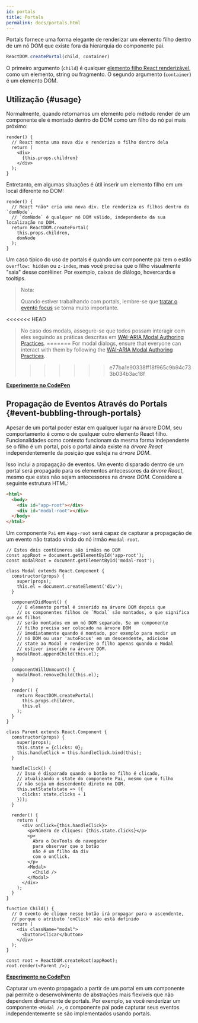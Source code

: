 ```yaml
---
id: portals
title: Portals
permalink: docs/portals.html
---
```


Portals fornece uma forma elegante de renderizar um elemento filho dentro de um nó DOM que existe fora da hierarquia do componente pai.

```js
ReactDOM.createPortal(child, container)
```

O primeiro argumento (`child`) é qualquer [elemento filho React renderizável](/docs/react-component.html#render), como um elemento, string ou fragmento. O segundo argumento (`container`) é um elemento DOM.

## Utilização {#usage}

Normalmente, quando retornamos um elemento pelo método render de um componente ele é montado dentro do DOM como um filho do nó pai mais próximo:

```js{4,6}
render() {
  // React monta uma nova div e renderiza o filho dentro dela
  return (
    <div>
      {this.props.children}
    </div>
  );
}
```

Entretanto, em algumas situações é útil inserir um elemento filho em um local diferente no DOM:

```js{6}
render() {
  // React *não* cria uma nova div. Ele renderiza os filhos dentro do `domNode`.
  // `domNode` é qualquer nó DOM válido, independente da sua localização no DOM.
  return ReactDOM.createPortal(
    this.props.children,
    domNode
  );
}
```
Um caso típico do uso de portals é quando um componente pai tem o estilo `overflow: hidden` ou `z-index`, mas você precisa que o filho visualmente "saia" desse contêiner. Por exemplo, caixas de diálogo, hovercards e tooltips.

> Nota:
>
> Quando estiver trabalhando com portals, lembre-se que [tratar o evento focus](/docs/accessibility.html#programmatically-managing-focus) se torna muito importante.
>
<<<<<<< HEAD
> No caso dos modals, assegure-se que todos possam interagir com eles seguindo as práticas descritas em [WAI-ARIA Modal Authoring Practices](https://www.w3.org/TR/wai-aria-practices-1.1/#dialog_modal).
=======
> For modal dialogs, ensure that everyone can interact with them by following the [WAI-ARIA Modal Authoring Practices](https://www.w3.org/WAI/ARIA/apg/patterns/dialogmodal/).
>>>>>>> e77ba1e90338ff18f965c9b94c733b034b3ac18f

[**Experimente no CodePen**](https://codepen.io/gaearon/pen/yzMaBd)

## Propagação de Eventos Através do Portals {#event-bubbling-through-portals}

Apesar de um portal poder estar em qualquer lugar na árvore DOM, seu comportamento é como o de qualquer outro elemento React filho. Funcionalidades como contexto funcionam da mesma forma independente se o filho é um portal, pois o portal ainda existe na *árvore React* independentemente da posição que esteja na *árvore DOM*.

Isso inclui a propagação de eventos. Um evento disparado dentro de um portal será propagado para os elementos antecessores da *árvore React*, mesmo que estes não sejam antecessores na *árvore DOM*.
Considere a seguinte estrutura HTML:

```html
<html>
  <body>
    <div id="app-root"></div>
    <div id="modal-root"></div>
  </body>
</html>
```

Um componente `Pai` em `#app-root` será capaz de capturar a propagação de um evento não tratado vindo do nó irmão `#modal-root`.

```js{28-31,42-49,53,61-63,70-71,74}
// Estes dois contêineres são irmãos no DOM
const appRoot = document.getElementById('app-root');
const modalRoot = document.getElementById('modal-root');

class Modal extends React.Component {
  constructor(props) {
    super(props);
    this.el = document.createElement('div');
  }

  componentDidMount() {
    // O elemento portal é inserido na árvore DOM depois que
    // os componentes filhos de `Modal` são montados, o que significa que os filhos
    // serão montados em um nó DOM separado. Se um componente
    // filho precisa ser colocado na árvore DOM
    // imediatamente quando é montado, por exemplo para medir um
    // nó DOM ou usar 'autoFocus' em um descendente, adicione
    // state ao Modal e renderize o filho apenas quando o Modal
    // estiver inserido na árvore DOM.
    modalRoot.appendChild(this.el);
  }

  componentWillUnmount() {
    modalRoot.removeChild(this.el);
  }

  render() {
    return ReactDOM.createPortal(
      this.props.children,
      this.el
    );
  }
}

class Parent extends React.Component {
  constructor(props) {
    super(props);
    this.state = {clicks: 0};
    this.handleClick = this.handleClick.bind(this);
  }

  handleClick() {
    // Isso é disparado quando o botão no filho é clicado,
    // atualizando o state do componente Pai, mesmo que o filho
    // não seja um descendente direto no DOM.
    this.setState(state => ({
      clicks: state.clicks + 1
    }));
  }

  render() {
    return (
      <div onClick={this.handleClick}>
        <p>Número de cliques: {this.state.clicks}</p>
        <p>
          Abra o DevTools do navegador
          para observar que o botão
          não é um filho da div
          com o onClick.
        </p>
        <Modal>
          <Child />
        </Modal>
      </div>
    );
  }
}

function Child() {
  // O evento de clique nesse botão irá propagar para o ascendente,
  // porque o atributo 'onClick' não está definido
  return (
    <div className="modal">
      <button>Clicar</button>
    </div>
  );
}

const root = ReactDOM.createRoot(appRoot);
root.render(<Parent />);
```

[**Experimente no CodePen**](https://codepen.io/gaearon/pen/jGBWpE)

Capturar um evento propagado a partir de um portal em um componente pai permite o desenvolvimento de abstrações mais flexíveis que não dependem diretamente de portals. Por exemplo, se você renderizar um componente `<Modal />`, o componente pai pode capturar seus eventos independentemente se são implementados usando portals.
